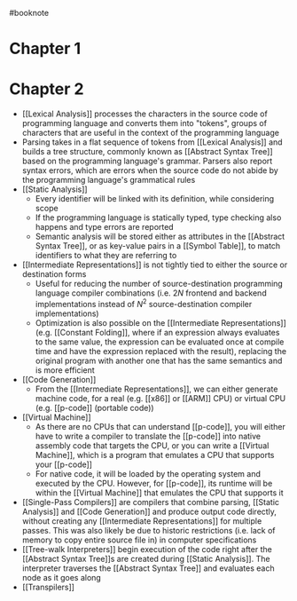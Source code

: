 #booknote
# Chapter 1
# Chapter 2
- [[Lexical Analysis]] processes the characters in the source code of programming language and converts them into "tokens", groups of characters that are useful in the context of the programming language
- Parsing takes in a flat sequence of tokens from [[Lexical Analysis]] and builds a tree structure, commonly known as [[Abstract Syntax Tree]] based on the programming language's grammar. Parsers also report syntax errors, which are errors when the source code do not abide by the programming language's grammatical rules
- [[Static Analysis]]
	- Every identifier will be linked with its definition, while considering scope
	- If the programming language is statically typed, type checking also happens and type errors are reported
	- Semantic analysis will be stored either as attributes in the [[Abstract Syntax Tree]], or as key-value pairs in a [[Symbol Table]], to match identifiers to what they are referring to
- [[Intermediate Representations]] is not tightly tied to either the source or destination forms
	- Useful for reducing the number of source-destination programming language compiler combinations (i.e. $2N$ frontend and backend implementations instead of $N^2$ source-destination compiler implementations)
	- Optimization is also possible on the [[Intermediate Representations]] (e.g. [[Constant Folding]], where if an expression always evaluates to the same value, the expression can be evaluated once at compile time and have the expression replaced with the result), replacing the original program with another one that has the same semantics and is more efficient
- [[Code Generation]]
	- From the [[Intermediate Representations]], we can either generate machine code, for a real (e.g. [[x86]] or [[ARM]] CPU) or virtual CPU (e.g. [[p-code]] (portable code))
- [[Virtual Machine]]
	- As there are no CPUs that can understand [[p-code]], you will either have to write a compiler to translate the [[p-code]] into native assembly code that targets the CPU, or you can write a [[Virtual Machine]], which is a program that emulates a CPU that supports your [[p-code]]
	- For native code, it will be loaded by the operating system and executed by the CPU. However, for [[p-code]], its runtime will be within the [[Virtual Machine]] that emulates the CPU that supports it
- [[Single-Pass Compilers]] are compilers that combine parsing, [[Static Analysis]] and [[Code Generation]] and produce output code directly, without creating any [[Intermediate Representations]] for multiple passes. This was also likely be due to historic restrictions (i.e. lack of memory to copy entire source file in) in computer specifications
- [[Tree-walk Interpreters]] begin execution of the code right after the [[Abstract Syntax Tree]]s are created during [[Static Analysis]]. The interpreter traverses the [[Abstract Syntax Tree]] and evaluates each node as it goes along
- [[Transpilers]] 